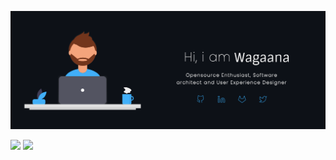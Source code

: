 <a href="https://wagaana.com" rel="wagaana">![](https://raw.githubusercontent.com/wagaana/wagaana/main/banner_dark.png)</a>

<p align="left">
  <img width="49.5%" src="https://github-readme-stats.vercel.app/api/?username=wagaana&theme=prussian&show_icons=true&count_private=true&hide_border=true" />
    <img width="49.5%" src="http://github-readme-streak-stats.herokuapp.com?user=wagaana&theme=prussian&hide_border=true" />
</p>
